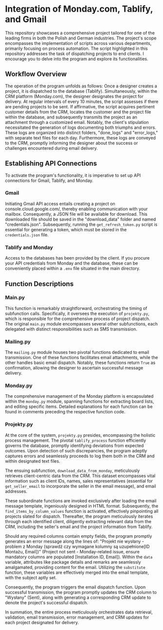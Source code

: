 # Integration of Monday.com, Tablify, and Gmail

This repository showcases a comprehensive project tailored for one of the leading firms in both the Polish and German industries. The project's scope encompasses the implementation of scripts across various departments, primarily focusing on process automation. The script highlighted in this repository addresses the task of dispatching projects to end clients. I encourage you to delve into the program and explore its functionalities.

## Workflow Overview

The operation of the program unfolds as follows: Once a designer creates a project, it is dispatched to the database (Tablify). Simultaneously, within the CRM platform (Monday.com), the designer designates the project for delivery. At regular intervals of every 10 minutes, the script assesses if there are pending projects to be sent. If affirmative, the script acquires pertinent customer details from the CRM, locates the customer and the project file within the database, and subsequently transmits the project as an attachment through a customized email. Notably, the client's stipulation necessitated the generation of logs documenting both triumphs and errors. These logs are organized into distinct folders, "done_logs" and "error_logs," with separate text files for each day. Furthermore, these logs are conveyed to the CRM, promptly informing the designer about the success or challenges encountered during email delivery.

## Establishing API Connections

To activate the program's functionality, it is imperative to set up API connections for Gmail, Tablify, and Monday.

### Gmail

Initiating Gmail API access entails creating a project on console.cloud.google.com/, thereby enabling communication with your mailbox. Consequently, a JSON file will be available for download. This downloaded file should be saved in the "download_data" folder and named "credentials.json". Subsequently, running the `get_refresh_token.py` script is essential for generating a token, which must be stored in the `credentials.json` file.

### Tablify and Monday

Access to the databases has been provided by the client. If you procure your API credentials from Monday and the database, these can be conveniently placed within a `.env` file situated in the main directory.

## Function Descriptions

### Main.py

This function is remarkably straightforward, orchestrating the timing of subfunction calls. Specifically, it oversees the execution of `projekty.py`, which is responsible for the comprehensive process of project dispatch. The original `main.py` module encompasses several other subfunctions, each delegated with distinct responsibilities such as SMS transmission.

### Mailing.py

The `mailing.py` module houses two pivotal functions dedicated to email transmission. One of these functions facilitates email attachments, while the other handles basic email dispatch. Notably, these functions return `True` as confirmation, allowing the designer to ascertain successful message delivery.

### Monday.py

The comprehensive management of the Monday platform is encapsulated within the `monday.py` module, spanning functions for extracting board lists, and editing specific items. Detailed explanations for each function can be found in comments preceding the respective function code.

### Projekty.py

At the core of the system, `projekty.py` presides, encompassing the holistic process management. The pivotal `tablify_process` function efficiently governs the database, promptly identifying deviations from expected outcomes. Upon detection of such discrepancies, the program adeptly captures errors and seamlessly proceeds to log them both in the CRM and within designated text files.

The ensuing subfunction, `download_data_from_monday`, meticulously retrieves client-centric data from the CRM. This dataset encompasses vital information such as client IDs, names, sales representatives (essential for `get_seller_email` to incorporate the seller in the email message), and email addresses.

These subordinate functions are invoked exclusively after loading the email message template, ingeniously designed in HTML format. Subsequently, the `find_items_by_column_values` function is activated, effectively pinpointing all projects slated for dispatch. Thereafter, the program meticulously iterates through each identified client, diligently extracting relevant data from the CRM, including the seller's email and the project information from Tablify.

Should any required columns contain empty fields, the program promptly generates an error message along the lines of: "Projekt nie wysłany - problem z Monday (sprawdź czy wymagane kolumny są uzupełnione[ID Montażu, Email])" (Project not sent - Monday-related issue, ensure mandatory columns are populated [Installation ID, Email]). Within the `data` variable, attributes like package details and remarks are seamlessly amalgamated, providing content for the email. Utilizing the `substitute` function, these variables are effectively merged into the email template, with the subject aptly set.

Consequently, the program triggers the email dispatch function. Upon successful transmission, the program promptly updates the CRM column to "Wysłany" (Sent), along with generating a corresponding CRM update to denote the project's successful dispatch.

In summation, the entire process meticulously orchestrates data retrieval, validation, email transmission, error management, and CRM updates for each project designated for delivery.